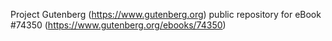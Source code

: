 Project Gutenberg (https://www.gutenberg.org) public repository for
eBook #74350 (https://www.gutenberg.org/ebooks/74350)
